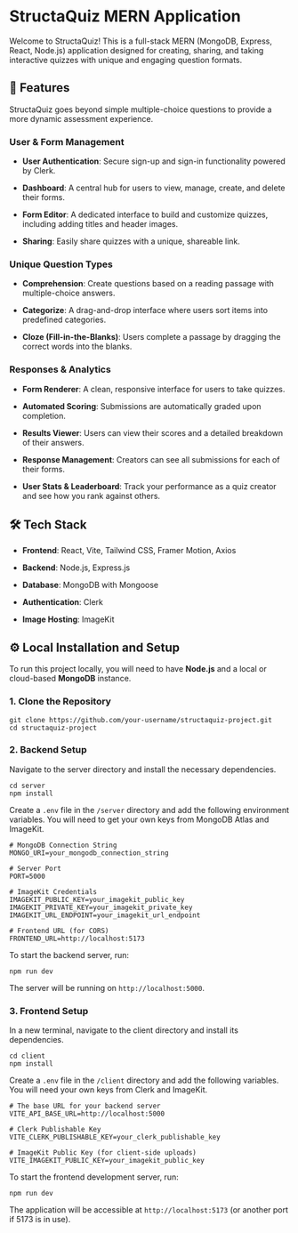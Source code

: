 # StructaQuiz MERN Application

Welcome to StructaQuiz! This is a full-stack MERN (MongoDB, Express, React, Node.js) application designed for creating, sharing, and taking interactive quizzes with unique and engaging question formats.

## 🚀 Features

StructaQuiz goes beyond simple multiple-choice questions to provide a more dynamic assessment experience.

### User & Form Management

*   **User Authentication**: Secure sign-up and sign-in functionality powered by Clerk.
    
*   **Dashboard**: A central hub for users to view, manage, create, and delete their forms.
    
*   **Form Editor**: A dedicated interface to build and customize quizzes, including adding titles and header images.
    
*   **Sharing**: Easily share quizzes with a unique, shareable link.
    

### Unique Question Types

*   **Comprehension**: Create questions based on a reading passage with multiple-choice answers.
    
*   **Categorize**: A drag-and-drop interface where users sort items into predefined categories.
    
*   **Cloze (Fill-in-the-Blanks)**: Users complete a passage by dragging the correct words into the blanks.
    

### Responses & Analytics

*   **Form Renderer**: A clean, responsive interface for users to take quizzes.
    
*   **Automated Scoring**: Submissions are automatically graded upon completion.
    
*   **Results Viewer**: Users can view their scores and a detailed breakdown of their answers.
    
*   **Response Management**: Creators can see all submissions for each of their forms.
    
*   **User Stats & Leaderboard**: Track your performance as a quiz creator and see how you rank against others.
    

## 🛠️ Tech Stack

*   **Frontend**: React, Vite, Tailwind CSS, Framer Motion, Axios
    
*   **Backend**: Node.js, Express.js
    
*   **Database**: MongoDB with Mongoose
    
*   **Authentication**: Clerk
    
*   **Image Hosting**: ImageKit
    

## ⚙️ Local Installation and Setup

To run this project locally, you will need to have **Node.js** and a local or cloud-based **MongoDB** instance.

### 1\. Clone the Repository

    git clone https://github.com/your-username/structaquiz-project.git
    cd structaquiz-project
    

### 2\. Backend Setup

Navigate to the server directory and install the necessary dependencies.

    cd server
    npm install
    

Create a `.env` file in the `/server` directory and add the following environment variables. You will need to get your own keys from MongoDB Atlas and ImageKit.

    # MongoDB Connection String
    MONGO_URI=your_mongodb_connection_string
    
    # Server Port
    PORT=5000
    
    # ImageKit Credentials
    IMAGEKIT_PUBLIC_KEY=your_imagekit_public_key
    IMAGEKIT_PRIVATE_KEY=your_imagekit_private_key
    IMAGEKIT_URL_ENDPOINT=your_imagekit_url_endpoint
    
    # Frontend URL (for CORS)
    FRONTEND_URL=http://localhost:5173
    

To start the backend server, run:

    npm run dev
    

The server will be running on `http://localhost:5000`.

### 3\. Frontend Setup

In a new terminal, navigate to the client directory and install its dependencies.

    cd client
    npm install
    

Create a `.env` file in the `/client` directory and add the following variables. You will need your own keys from Clerk and ImageKit.

    # The base URL for your backend server
    VITE_API_BASE_URL=http://localhost:5000
    
    # Clerk Publishable Key
    VITE_CLERK_PUBLISHABLE_KEY=your_clerk_publishable_key
    
    # ImageKit Public Key (for client-side uploads)
    VITE_IMAGEKIT_PUBLIC_KEY=your_imagekit_public_key
    

To start the frontend development server, run:

    npm run dev
    

The application will be accessible at `http://localhost:5173` (or another port if 5173 is in use).
